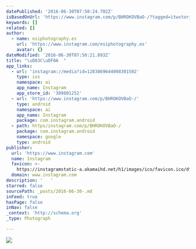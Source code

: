 ```yaml
---
datePublished: '2016-06-30T07:50:24.702Z'
isBasedOnUrl: 'https://www.instagram.com/p/BHROKOVBaO-/?tagged=itwstories'
keywords: []
related: []
author:
  - name: esiphotography.es
    url: 'https://www.instagram.com/esiphotography.es'
    avatar: {}
dateModified: '2016-06-30T07:50:21.893Z'
title: "\uD83C\uDF0A  "
app_links:
  - url: 'instagram://media?id=1283869644008301502'
    type: ios
    namespace: ai
    app_name: Instagram
    app_store_id: '389801252'
  - url: 'https://www.instagram.com/p/BHROKOVBaO-/'
    type: android
    namespace: ai
    app_name: Instagram
    package: com.instagram.android
  - path: https/instagram.com/p/BHROKOVBaO-/
    package: com.instagram.android
    namespace: google
    type: android
publisher:
  url: 'https://www.instagram.com'
  name: Instagram
  favicon: >-
    https://instagramstatic-a.akamaihd.net/h1/images/ico/favicon.ico/dfa85bb1fd63.ico
  domain: www.instagram.com
description: '   '
starred: false
sourcePath: _posts/2016-06-30-.md
inFeed: true
hasPage: false
inNav: false
_context: 'http://schema.org'
_type: Photograph

---
```

![   ](https://scontent.cdninstagram.com/t51.2885-15/s640x640/sh0.08/e35/13561615_140449883045459_1992925717_n.jpg?ig_cache_key=MTI4Mzg2OTY0NDAwODMwMTUwMg%3D%3D.2)
